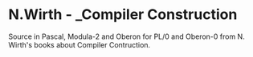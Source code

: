 # N.Wirth - _Compiler Construction

Source in Pascal, Modula-2 and Oberon for PL/0 and Oberon-0 from N. Wirth's books about Compiler Contruction. 
